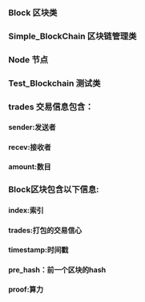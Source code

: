 

 ### Block 区块类
 ### Simple_BlockChain 区块链管理类
 ### Node 节点
 ### Test_Blockchain 测试类
  
 ### trades 交易信息包含：
   #### sender:发送者
   #### recev:接收者
   #### amount:数目
   
 ### Block区块包含以下信息:
   #### index:索引
   #### trades:打包的交易信心
   #### timestamp:时间戳
   #### pre_hash：前一个区块的hash
   #### proof:算力
   
 
